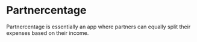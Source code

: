 # Partnercentage

Partnercentage is essentially an app where partners can equally split their expenses based on their income.
